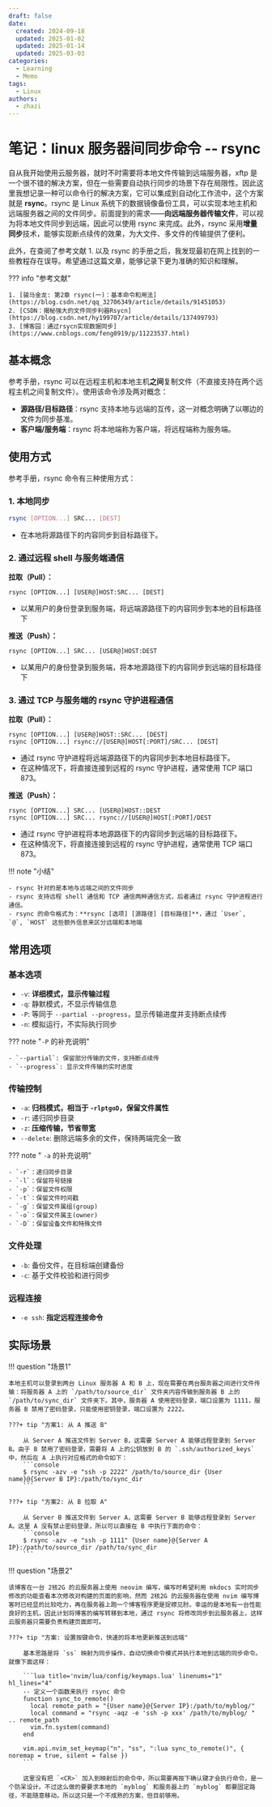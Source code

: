 ```yaml
---
draft: false
date:
  created: 2024-09-18
  updated: 2025-01-02
  updated: 2025-01-14
  updated: 2025-03-03
categories:
  - Learning
  - Memo
tags:
  - Linux
authors:
  - zhazi
---
```


# 笔记：linux 服务器间同步命令 -- rsync


自从我开始使用云服务器，就时不时需要将本地文件传输到远端服务器，xftp 是一个很不错的解决方案，但在一些需要自动执行同步的场景下存在局限性。因此这里我想记录一种可以命令行的解决方案，它可以集成到自动化工作流中，这个方案就是 **rsync**。rsync 是 Linux 系统下的数据镜像备份工具，可以实现本地主机和远端服务器之间的文件同步。前面提到的需求——**向远端服务器传输文件**，可以视为将本地文件同步到远端，因此可以使用 rsync 来完成。此外，rsync 采用**增量同步**技术，能够实现断点续传的效果，为大文件、多文件的传输提供了便利。

此外，在查阅了参考文献 1. 以及 rsync 的手册之后，我发现最初在网上找到的一些教程存在误导。希望通过这篇文章，能够记录下更为准确的知识和理解。

??? info "参考文献"

    1. [骏马金龙: 第2章 rsync(一)：基本命令和用法](https://blog.csdn.net/qq_32706349/article/details/91451053)
    2. [CSDN：揭秘强大的文件同步利器Rsycn](https://blog.csdn.net/hy199707/article/details/137499793)
    3. [博客园：通过rsycn实现数据同步](https://www.cnblogs.com/feng0919/p/11223537.html)

## 基本概念

参考手册，rsync 可以在远程主机和本地主机**之间**复制文件（不直接支持在两个远程主机之间复制文件）。使用该命令涉及两对概念：

- **源路径/目标路径**：rsync 支持本地与远端的互传，这一对概念明确了以哪边的文件为同步基准。
- **客户端/服务端**：rsync 将本地端称为客户端，将远程端称为服务端。

## 使用方式

参考手册，rsync 命令有三种使用方式：

### 1. 本地同步


```bash
rsync [OPTION...] SRC... [DEST]
```

- 在本地将源路径下的内容同步到目标路径下。

### 2. 通过远程 shell 与服务端通信

**拉取（Pull）：**
```console
rsync [OPTION...] [USER@]HOST:SRC... [DEST]
```

- 以某用户的身份登录到服务端，将远端源路径下的内容同步到本地的目标路径下

**推送（Push）：**
```console
rsync [OPTION...] SRC... [USER@]HOST:DEST
```

- 以某用户的身份登录到服务端，将本地源路径下的内容同步到远端的目标路径下

### 3. 通过 TCP 与服务端的 rsync 守护进程通信

**拉取（Pull）：**
```console
rsync [OPTION...] [USER@]HOST::SRC... [DEST]
rsync [OPTION...] rsync://[USER@]HOST[:PORT]/SRC... [DEST]
```

- 通过 rsync 守护进程将远端源路径下的内容同步到本地目标路径下。
- 在这种情况下，将直接连接到远程的 rsync 守护进程，通常使用 TCP 端口 873。

**推送（Push）：**
```console
rsync [OPTION...] SRC... [USER@]HOST::DEST
rsync [OPTION...] SRC... rsync://[USER@]HOST[:PORT]/DEST
```

- 通过 rsync 守护进程将本地源路径下的内容同步到远端的目标路径下。
- 在这种情况下，将直接连接到远程的 rsync 守护进程，通常使用 TCP 端口 873。

!!! note "小结"

    - rsync 针对的是本地与远端之间的文件同步
    - rsync 支持远程 shell 通信和 TCP 通信两种通信方式，后者通过 rsync 守护进程进行通信。
    - rsync 的命令格式为：**rsync [选项] [源路径] [目标路径]**，通过 `User`, `@`, `HOST` 这些额外信息来区分远端和本地端

## 常用选项

### 基本选项
- `-v`: **详细模式，显示传输过程**
- `-q`: 静默模式，不显示传输信息  
- `-P`: 等同于 `--partial --progress`，显示传输进度并支持断点续传
- `-n`: 模拟运行，不实际执行同步

??? note "`-P` 的补充说明"

    - `--partial`: 保留部分传输的文件，支持断点续传
    - `--progress`: 显示文件传输的实时进度

### 传输控制
- `-a`: **归档模式，相当于 `-rlptgoD`，保留文件属性**
- `-r`: 递归同步目录
- `-z`: **压缩传输，节省带宽**
- `--delete`: 删除远端多余的文件，保持两端完全一致

??? note " `-a` 的补充说明"

    - `-r`：递归同步目录
    - `-l`：保留符号链接
    - `-p`：保留文件权限
    - `-t`：保留文件时间戳
    - `-g`：保留文件属组(group)
    - `-o`：保留文件属主(owner)
    - `-D`：保留设备文件和特殊文件

### 文件处理
- `-b`: 备份文件，在目标端创建备份
- `-c`: 基于文件校验和进行同步

### 远程连接
- `-e ssh`: **指定远程连接命令**

## 实际场景

!!! question "场景1"

    本地主机可以登录到两台 Linux 服务器 A 和 B 上，现在需要在两台服务器之间进行文件传输：将服务器 A 上的 `/path/to/source_dir` 文件夹内容传输到服务器 B 上的 `/path/to/sync_dir` 文件夹下。其中，服务器 A 使用密码登录，端口设置为 1111，服务器 B 禁用了密码登录，只能使用密钥登录，端口设置为 2222。

    ???+ tip "方案1: 从 A 推送 B"

        从 Server A 推送文件到 Server B，这需要 Server A 能够远程登录到 Server B。由于 B 禁用了密码登录，需要将 A 上的公钥放到 B 的 `.ssh/authorized_keys` 中，然后在 A 上执行对应格式的命令如下：
        ```console
        $ rsync -azv -e "ssh -p 2222" /path/to/source_dir {User name}@{Server B IP}:/path/to/sync_dir
        ```

    ???+ tip "方案2: 从 B 拉取 A"

        从 Server B 推送文件到 Server A，这需要 Server B 能够远程登录到 Server A。这里 A 没有禁止密码登录，所以可以直接在 B 中执行下面的命令：
        ```console
        $ rsync -azv -e "ssh -p 1111" {User name}@{Server A IP}:/path/to/source_dir /path/to/sync_dir 
        ```

!!! question "场景2"

    该博客在一台 2核2G 的云服务器上使用 neovim 编写，编写时希望利用 mkdocs 实时同步修改的功能查看本次修改对构建的页面的影响，然而 2核2G 的云服务器在使用 nvim 编写博客时已经显的比较吃力，再在服务器上跑一个博客程序更是捉襟见肘。幸运的是本地有一台性能良好的主机，因此计划将博客的编写转移到本地，通过 rsync 将修改同步到云服务器上，这样云服务器只需要负责构建页面即可。

    ???+ tip "方案: 设置按键命令，快速的将本地更新推送到远端"

        基本思路是将 `ss` 映射为同步操作，自动切换命令模式并执行本地到远端的同步命令。就像下面这样：

        ```lua title='nvim/lua/config/keymaps.lua' linenums="1" hl_lines="4"
        -- 定义一个函数来执行 rsync 命令
        function sync_to_remote()
          local remote_path = "{User name}@{Server IP}:/path/to/myblog/" 
          local command = "rsync -aqz -e 'ssh -p xxx' /path/to/myblog/ " .. remote_path
          vim.fn.system(command)
        end

        vim.api.nvim_set_keymap("n", "ss", ":lua sync_to_remote()", { noremap = true, silent = false })
        ```

        这里没有把 `<CR>` 加入到映射后的命令中，所以需要再按下确认键才会执行命令，是一个防呆设计。不过这么做的要要求本地的 `myblog` 和服务器上的 `myblog` 都要固定路径，不能随意移动。所以这只是一个不成熟的方案，但目前够用。

